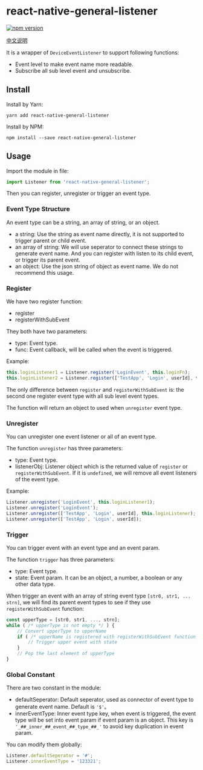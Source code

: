 # react-native-general-listener

[![npm version](https://img.shields.io/npm/v/react-native-general-listener.svg?style=flat)](https://www.npmjs.com/package/react-native-general-listener)

[中文说明](https://www.jianshu.com/p/43c2f39992b4)

It is a wrapper of `DeviceEventListener` to support following functions:

* Event level to make event name more readable.
* Subscribe all sub level event and unsubscribe.

## Install

Install by Yarn:

```shell
yarn add react-native-general-listener
```

Install by NPM:

```shell
npm install --save react-native-general-listener
```

## Usage

Import the module in file:

```javascript
import Listener from 'react-native-general-listener';
```

Then you can register, unregister or trigger an event type.

### Event Type Structure

An event type can be a string, an array of string, or an object.

* a string: Use the string as event name directly, it is not supported to trigger parent or child event.
* an array of string: We will use seperator to connect these strings to generate event name. And you can register with listen to its child event, or trigger its parent event.
* an object: Use the json string of object as event name. We do not recommend this usage.

### Register

We have two register function:

* register
* registerWithSubEvent

They both have two parameters:

* type: Event type.
* func: Event callback, will be called when the event is triggered.

Example:

```javascript
this.loginListener1 = Listener.register('LoginEvent', this.loginFn);
this.loginListener2 = Listener.register(['TestApp', 'Login', userId], this.loginFn);
```

The only difference between `register` and `registerWithSubEvent` is: the second one register event type with all sub level event types.

The function will return an object to used when `unregister` event type.

### Unregister

You can unregister one event listener or all of an event type.

The function `unregister` has three parameters:

* type: Event type.
* listenerObj: Listener object which is the returned value of `register` or `registerWithSubEvent`. If it is `undefined`, we will remove all event listeners of the event type.

Example:

```javascript
Listener.unregister('LoginEvent', this.loginListener1);
Listener.unregister('LoginEvent');
Listener.unregister(['TestApp', 'Login', userId], this.loginListener);
Listener.unregister(['TestApp', 'Login', userId]);
```

### Trigger

You can trigger event with an event type and an event param.

The function `trigger` has three parameters:

* type: Event type.
* state: Event param. It can be an object, a number, a boolean or any other data type.

When trigger an event with an array of string event type `[str0, str1, ... strn]`, we will find its parent event types to see if they use `registerWithSubEvent` function:

```javascript
const upperType = [str0, str1, ..., strn];
while ( /* upperType is not empty */ ) {
    // Convert upperType to upperName
    if ( /* upperName is registered with registerWithSubEvent function */ ) {
        // Trigger upper event with state
    }
    // Pop the last element of upperType
}
```

### Global Constant

There are two constant in the module:

* defaultSeperator: Default seperator, used as connector of event type to generate event name. Default is `'$'`。
* innerEventType: Inner event type key, when event is triggered, the event type will be set into event param if event param is an object. This key is `'_##_inner_##_event_##_type_##_'` to avoid key duplication in event param.

You can modify them globally:

```javascript
Listener.defaultSeperator = '#';
Listener.innerEventType = '123321';
```
